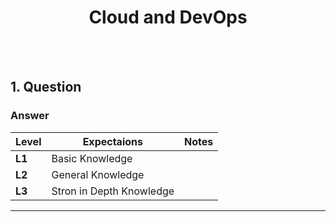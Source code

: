 <h1 align="center"> Cloud and DevOps</h1>

<br/><br/>

## 1. Question
### Answer
>


| **Level** | **Expectaions**             | **Notes**       |
|-----------|-----------------------------|-----------------|
| **L1**    | Basic Knowledge             |                 |
| **L2**    | General Knowledge           |                 |
| **L3**    | Stron in Depth Knowledge    |                 |
---
<br/><br/>
